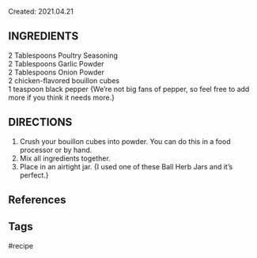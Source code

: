 Created: 2021.04.21

## INGREDIENTS
2 Tablespoons Poultry Seasoning  
2 Tablespoons Garlic Powder  
2 Tablespoons Onion Powder  
2 chicken-flavored bouillon cubes  
1 teaspoon black pepper {We’re not big fans of pepper, so feel free to add more if you think it needs more.}  

## DIRECTIONS
1. Crush your bouillon cubes into powder. You can do this in a food processor or by hand.  
2. Mix all ingredients together.  
3. Place in an airtight jar. {I used one of these Ball Herb Jars and it’s perfect.}

## References

## Tags
#recipe 